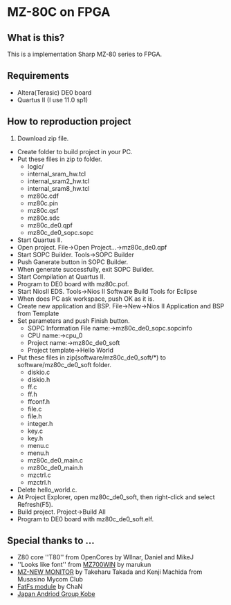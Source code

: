 ﻿MZ-80C on FPGA
=============

What is this?
-------------------
This is a implementation Sharp MZ-80 series to FPGA.

Requirements
--------------------
* Altera(Terasic) DE0 board
* Quartus II (I use 11.0 sp1)

How to reproduction project
----------------------------------------
1. Download zip file.
* Create folder to build project in your PC.
* Put these files in zip to folder.
    * logic/
    * internal\_sram\_hw.tcl
    * internal\_sram2\_hw.tcl
    * internal\_sram8\_hw.tcl
    * mz80c.cdf
    * mz80c.pin
    * mz80c.qsf
    * mz80c.sdc
    * mz80c\_de0.qpf
    * mz80c\_de0\_sopc.sopc
* Start Quartus II.
* Open project. File->Open Project...->mz80c_de0.qpf
* Start SOPC Builder. Tools->SOPC Builder
* Push Ganerate button in SOPC Builder.
* When generate successfully, exit SOPC Builder.
* Start Compilation at Quartus II.
* Program to DE0 board with mz80c.pof.
* Start NiosII EDS. Tools->Nios II Software Build Tools for Eclipse
* When does PC ask workspace, push OK as it is.
* Create new application and BSP. File->New->Nios II Application and BSP from Template
* Set parameters and push Finish button.
    * SOPC Information File name:->mz80c\_de0\_sopc.sopcinfo
    * CPU name:->cpu\_0
    * Project name:->mz80c\_de0\_soft
    * Project template->Hello World
* Put these files in zip(software/mz80c\_de0\_soft/*) to software/mz80c\_de0\_soft folder.
    * diskio.c
    * diskio.h
    * ff.c
    * ff.h
    * ffconf.h
    * file.c
    * file.h
    * integer.h
    * key.c
    * key.h
    * menu.c
    * menu.h
    * mz80c\_de0\_main.c
    * mz80c\_de0\_main.h
    * mzctrl.c
    * mzctrl.h
* Delete hello\_world.c.
* At Project Explorer, open mz80c\_de0\_soft, then right-click and select Refresh(F5).
* Build project. Project->Build All
* Program to DE0 board with mz80c\_de0\_soft.elf.

Special thanks to ...
-----------------------------
* Z80 core ''T80'' from OpenCores by Wllnar, Daniel and MikeJ
* ''Looks like font'' from [MZ700WIN](http://retropc.net/mz-memories/) by marukun
* [MZ-NEW MONITOR](http://retropc.net/mz-memories/mz700/kyodaku.html) by Takeharu Takada and Kenji Machida from Musasino Mycom Club
* [FatFs module](http://elm-chan.org/fsw/ff/00index_j.html) by ChaN
* [Japan Andriod Group Kobe](http://sites.google.com/site/androidjpkobe/)